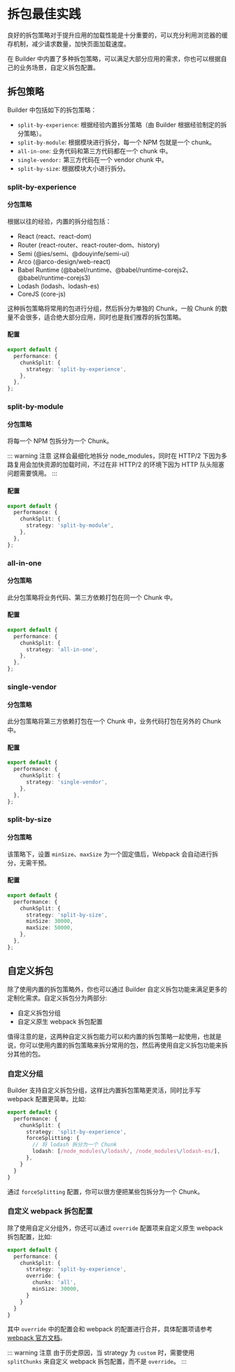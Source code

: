 # 拆包最佳实践

良好的拆包策略对于提升应用的加载性能是十分重要的，可以充分利用浏览器的缓存机制，减少请求数量，加快页面加载速度。

在 Builder 中内置了多种拆包策略，可以满足大部分应用的需求，你也可以根据自己的业务场景，自定义拆包配置。

## 拆包策略

Builder 中包括如下的拆包策略：

- `split-by-experience`: 根据经验内置拆分策略（由 Builder 根据经验制定的拆分策略）。
- `split-by-module`: 根据模块进行拆分，每一个 NPM 包就是一个 chunk。
- `all-in-one`: 业务代码和第三方代码都在一个 chunk 中。
- `single-vendor:` 第三方代码在一个 vendor chunk 中。
- `split-by-size`: 根据模块大小进行拆分。

### split-by-experience

#### 分包策略

根据以往的经验，内置的拆分组包括：

- React (react、react-dom)
- Router (react-router、react-router-dom、history)
- Semi (@ies/semi、@douyinfe/semi-ui)
- Arco (@arco-design/web-react)
- Babel Runtime (@babel/runtime、@babel/runtime-corejs2、@babel/runtime-corejs3)
- Lodash (lodash、lodash-es)
- CoreJS (core-js)

这种拆包策略将常用的包进行分组，然后拆分为单独的 Chunk，一般 Chunk 的数量不会很多，适合绝大部分应用，同时也是我们推荐的拆包策略。

#### 配置

```ts
export default {
  performance: {
    chunkSplit: {
      strategy: 'split-by-experience',
    },
  },
};
```

### split-by-module

#### 分包策略

将每一个 NPM 包拆分为一个 Chunk。

::: warning 注意
这样会最细化地拆分 node_modules，同时在 HTTP/2 下因为多路复用会加快资源的加载时间，不过在非 HTTP/2 的环境下因为 HTTP 队头阻塞问题需要慎用。
:::

#### 配置

```ts
export default {
  performance: {
    chunkSplit: {
      strategy: 'split-by-module',
    },
  },
};
```

### all-in-one

#### 分包策略

此分包策略将业务代码、第三方依赖打包在同一个 Chunk 中。

#### 配置

```ts
export default {
  performance: {
    chunkSplit: {
      strategy: 'all-in-one',
    },
  },
};
```

### single-vendor

#### 分包策略

此分包策略将第三方依赖打包在一个 Chunk 中，业务代码打包在另外的 Chunk 中。

#### 配置

```ts
export default {
  performance: {
    chunkSplit: {
      strategy: 'single-vendor',
    },
  },
};
```

### split-by-size

#### 分包策略

该策略下，设置 `minSize`、`maxSize` 为一个固定值后，Webpack 会自动进行拆分，无需干预。


#### 配置

```ts
export default {
  performance: {
    chunkSplit: {
      strategy: 'split-by-size',
      minSize: 30000,
      maxSize: 50000,
    },
  },
};
```

## 自定义拆包

除了使用内置的拆包策略外，你也可以通过 Builder 自定义拆包功能来满足更多的定制化需求。自定义拆包分为两部分:

- 自定义拆包分组
- 自定义原生 webpack 拆包配置

值得注意的是，这两种自定义拆包能力可以和内置的拆包策略一起使用，也就是说，你可以使用内置的拆包策略来拆分常用的包，然后再使用自定义拆包功能来拆分其他的包。

### 自定义分组

Builder 支持自定义拆包分组，这样比内置拆包策略更灵活，同时比手写 webpack 配置更简单。比如:

```ts
export default {
  performance: {
    chunkSplit: {
      strategy: 'split-by-experience',
      forceSplitting: {
        // 将 lodash 拆分为一个 Chunk
        lodash: [/node_modules\/lodash/, /node_modules\/lodash-es/],
      },
    }
  }
}
```

通过 `forceSplitting` 配置，你可以很方便把某些包拆分为一个 Chunk。

### 自定义 webpack 拆包配置

除了使用自定义分组外，你还可以通过 `override` 配置项来自定义原生 webpack 拆包配置，比如:

```ts
export default {
  performance: {
    chunkSplit: {
      strategy: 'split-by-experience',
      override: {
        chunks: 'all',
        minSize: 30000,
      }
    }
  }
}
```

其中 `override` 中的配置会和 webpack 的配置进行合并，具体配置项请参考 [webpack 官方文档](https://webpack.js.org/plugins/split-chunks-plugin/#splitchunkschunks)。

::: warning 注意
由于历史原因，当 strategy 为 `custom` 时，需要使用 `splitChunks` 来自定义 webpack 拆包配置，而不是 `override`。
:::
